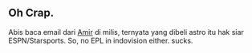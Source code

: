 ## Oh Crap.

Abis baca email dari <a href="http://amir.karimuddin.com">Amir</a> di milis, ternyata yang dibeli astro itu hak siar ESPN/Starsports. So, no EPL in indovision either. sucks.

<!-- {"time": "2007-08-06 23:02:41", "title": "Oh Crap."} -->
